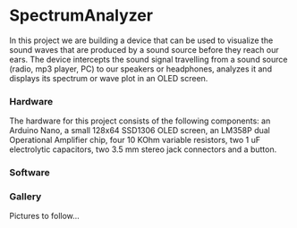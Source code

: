 # SpectrumAnalyzer

In this project we are building a device that can be used to visualize the
sound waves that are produced by a sound source before they reach our ears.
The device intercepts the sound signal travelling from a sound source (radio,
mp3 player, PC) to our speakers or headphones, analyzes it and displays its
spectrum or wave plot in an OLED screen.



### Hardware

The hardware for this project consists of the following components: an Arduino
Nano, a small 128x64 SSD1306 OLED screen, an LM358P dual Operational Amplifier
chip, four 10 KOhm variable resistors, two 1 uF electrolytic capacitors, two
3\.5 mm stereo jack connectors and a button.



### Software



### Gallery

Pictures to follow...

